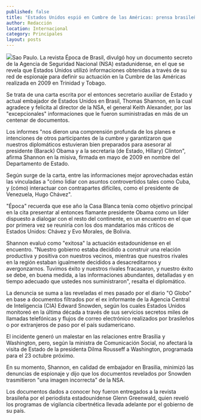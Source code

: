 ```yaml
---
published: false
title: "Estados Unidos espió en Cumbre de las Américas: prensa brasileña"
author: Redacción
location: Internacional
category: Principales
layout: posts
---
```



![](http://i.imgur.com/9sPd7Dhm.jpg)Sao Paulo. La revista Época de Brasil, divulgó hoy un documento secreto de la Agencia de Seguridad Nacional (NSA) estadunidense, en el que se revela que Estados Unidos utilizó informaciones obtenidas a través de su red de espionaje para definir su actuación en la Cumbre de las Américas realizada en 2009 en Trinidad y Tobago.

Se trata de una carta escrita por el entonces secretario auxiliar de Estado y actual embajador de Estados Unidos en Brasil, Thomas Shannon, en la cual agradece y felicita al director de la NSA, el general Keith Alexander, por las "excepcionales" informaciones que le fueron suministradas en más de un centenar de documentos.

Los informes "nos dieron una comprensión profunda de los planes e intenciones de otros participantes de la cumbre y garantizaron que nuestros diplomáticos estuvieran bien preparados para asesorar al presidente (Barack) Obama y a la secretaria (de Estado, Hillary) Clinton", afirma Shannon en la misiva, firmada en mayo de 2009 en nombre del Departamento de Estado.

Según surge de la carta, entre las informaciones mejor aprovechadas están las vinculadas a "cómo lidiar con asuntos controvertidos tales como Cuba, y (cómo) interactuar con contrapartes difíciles, como el presidente de Venezuela, Hugo Chávez".

"Época" recuerda que ese año la Casa Blanca tenía como objetivo principal en la cita presentar al entonces flamante presidente Obama como un líder dispuesto a dialogar con el resto del continente, en un encuentro en el que por primera vez se reuniría con los dos mandatarios más críticos de Estados Unidos: Chávez y Evo Morales, de Bolivia.

Shannon evaluó como "exitosa" la actuación estadounidense en el encuentro. "Nuestro gobierno estaba decidido a construir una relación productiva y positiva con nuestros vecinos, mientras que nuestros rivales en la región estaban igualmente decididos a desacreditarnos y avergonzarnos. Tuvimos éxito y nuestros rivales fracasaron, y nuestro éxito se debe, en buena medida, a las informaciones abundantes, detalladas y en tiempo adecuado que ustedes nos suministraron", resalta el diplomático.

La denuncia se suma a las reveladas el mes pasado por el diario "O Globo" en base a documentos filtrados por el ex informante de la Agencia Central de Inteligencia (CIA) Edward Snowden, según los cuales Estados Unidos monitoreó en la última década a través de sus servicios secretos miles de llamadas telefónicas y flujos de correo electrónico realizados por brasileños o por extranjeros de paso por el país sudamericano.

El incidente generó un malestar en las relaciones entre Brasilia y Washington, pero, según la ministra de Comunicación Social, no afectará la visita de Estado de la presidenta Dilma Rousseff a Washington, programada para el 23 octubre próximo.

En su momento, Shannon, en calidad de embajador en Brasilia, minimizó las denuncias de espionaje y dijo que los documentos revelados por Snowden trasmitieron "una imagen incorrecta" de la NSA.

Los documentos dados a conocer hoy fueron entregados a la revista brasileña por el periodista estadounidense Glenn Greenwald, quien reveló los programas de vigilancia cibertnética llevada adelante por el gobierno de su país.
